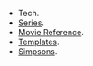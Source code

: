 
- Tech.
- [Series](./pages/series).
- [Movie Reference](./pages/movie).
- [Templates](./pages/templates).
- [Simpsons](./pages/simpsons).
